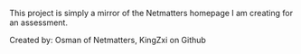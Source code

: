 This project is simply a mirror of the Netmatters homepage I am creating for an assessment.

Created by: Osman of Netmatters, KingZxi on Github
